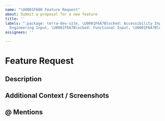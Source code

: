 ```yaml
---
name: "\U0001F680 Feature Request"
about: Submit a proposal for a new feature
title: ''
labels: ":package: terra-dev-site, \U0001F6A7Blocked: Accessibility Input, \U0001F6A7Blocked:
  Engineering Input, \U0001F6A7Blocked: Functional Input, \U0001F6A7Blocked: UX Input"
assignees: ''

---
```


# Feature Request

## Description
<!-- A clear and concise description of what the feature is. -->

## Additional Context / Screenshots
<!-- Add any other context about the feature here. If applicable, add screenshots to help explain. -->

## @ Mentions
<!-- @ Mention anyone on the terra team that you have been working with so far. -->
